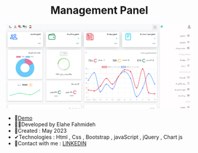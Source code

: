 <h1 align="center">Management Panel</h1>


![demo](https://github.com/Ela-Fhd/Management-Panel/blob/main/img/demo.png)

  - &#128204;<a href="https://elahefahmideh.ir/panel/" >Demo</a>
  - 🙋‍♀️Developed by Elahe Fahmideh
  - 📆Created : May 2023
  - &#x2714;Technologies : Html , Css , Bootstrap , javaScript , jQuery , Chart js
  - &#128231;Contact with me : <a href="https://www.linkedin.com/in/elahe-fahmideh/">LINKEDIN</a>





